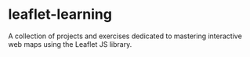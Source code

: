 # leaflet-learning
A collection of projects and exercises dedicated to mastering interactive web maps using the Leaflet JS library. 
